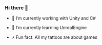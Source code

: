 ### Hi there 👋


- 🔭 I’m currently working with Unity and C#
- 🌱 I’m currently learning UnrealEngine
- ⚡ Fun fact: All my tattoos are about games



  ##

